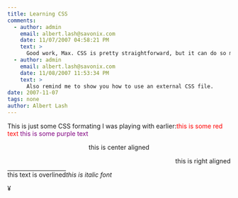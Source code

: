 ```yaml
---
title: Learning CSS
comments:
  - author: admin
    email: albert.lash@savonix.com
    date: 11/07/2007 04:58:21 PM
    text: >
      Good work, Max. CSS is pretty straightforward, but it can do so much as well. Once you get the idea down, I'll show you how to apply CSS to classes and specific div tags.
  - author: admin
    email: albert.lash@savonix.com
    date: 11/08/2007 11:53:34 PM
    text: >
      Also remind me to show you how to use an external CSS file.
date: 2007-11-07
tags: none
author: Albert Lash
---
```

This is just some CSS formating I was playing with earlier:<font style="color: red;">this is some red text </font><font style="color: purple;">this is some purple text </font><p style="text-align: center;">this is center aligned</p><p style="text-align: right;">this is right aligned</p><font style="text-decoration: overline">this text is overlined</font><font style="font-style: italic">this is italic font</font>

¥

